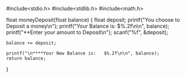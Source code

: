 
#include<stdio.h>
#include<stdlib.h>
#include<math.h>

float moneyDeposit(float balance) {
    float deposit;
    printf("You choose to Deposit a money\n");
    printf("Your Balance is: $%.2f\n\n", balance);
    printf("**Enter your amount to Deposit\n");
    scanf("%f", &deposit);


    balance += deposit;

    printf("\n****Your New Balance is:   $%.2f\n\n", balance);
    return balance;

}

